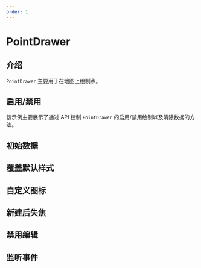 ```yaml
---
order: 1
---
```


# PointDrawer

## 介绍

`PointDrawer` 主要用于在地图上绘制点。

## 启用/禁用

该示例主要展示了通过 API 控制 `PointDrawer` 的启用/禁用绘制以及清除数据的方法。

<code src="./drawer/point/start.tsx" compact="true"></code>

## 初始数据

<code src="./drawer/point/initData.tsx" compact="true"></code>

## 覆盖默认样式

<code src="./drawer/point/style.tsx" compact="true"></code>

## 自定义图标

<code src="./drawer/point/image.tsx" compact="true"></code>

## 新建后失焦

<code src="./drawer/point/autoFocus.tsx" compact="true"></code>

## 禁用编辑

<code src="./drawer/point/editable.tsx" compact="true"></code>

## 监听事件

<code src="./drawer/point/event.tsx" compact="true"></code>
